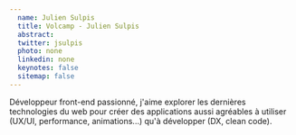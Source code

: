 ```yaml
---
  name: Julien Sulpis
  title: Volcamp - Julien Sulpis
  abstract: 
  twitter: jsulpis
  photo: none
  linkedin: none
  keynotes: false
  sitemap: false
---
```

Développeur front-end passionné, j'aime explorer les dernières technologies du web pour créer des applications aussi agréables à utiliser (UX/UI, performance, animations...) qu'à développer (DX, clean code).